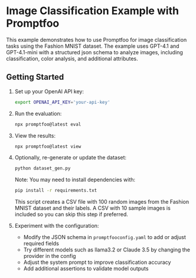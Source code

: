 # Image Classification Example with Promptfoo

This example demonstrates how to use Promptfoo for image classification tasks using the Fashion MNIST dataset. The example uses GPT-4.1 and GPT-4.1-mini with a structured json schema to analyze images, including classification, color analysis, and additional attributes.

## Getting Started

1. Set up your OpenAI API key:

   ```sh
   export OPENAI_API_KEY='your-api-key'
   ```

2. Run the evaluation:

   ```sh
   npx promptfoo@latest eval
   ```

3. View the results:

   ```sh
   npx promptfoo@latest view
   ```

4. Optionally, re-generate or update the dataset:

   ```sh
   python dataset_gen.py
   ```

   Note: You may need to install dependencies with:

   ```sh
   pip install -r requirements.txt
   ```

   This script creates a CSV file with 100 random images from the Fashion MNIST dataset and their labels. A CSV with 10 sample images is included so you can skip this step if preferred.

5. Experiment with the configuration:
   - Modify the JSON schema in `promptfooconfig.yaml` to add or adjust required fields
   - Try different models such as llama3.2 or Claude 3.5 by changing the provider in the config
   - Adjust the system prompt to improve classification accuracy
   - Add additional assertions to validate model outputs

